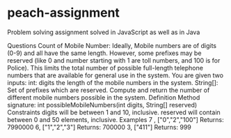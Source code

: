 # peach-assignment

Problem solving assignment solved in JavaScript as well as in Java

Questions
Count of Mobile Number:
Ideally, Mobile numbers are of digits (0-9) and all have the same length. However, some prefixes may be reserved (like 0 and number starting with 1 are toll numbers, and 100 is for Police). This limits the total number of possible full-length telephone numbers that are available for general use in the system.
You are given two inputs:
int: digits the length of the mobile numbers in the system.
String[]: Set of prefixes which are reserved.
Compute and return the number of different mobile numbers possible in the system.
Definition
Method signature: int possibleMobileNumbers(int digits, String[] reserved)
Constraints
digits will be between 1 and 10, inclusive.
reserved will contain between 0 and 50 elements, inclusive.
Examples
7 , ["0","2","100"]
Returns: 7990000
6, ["1","2","3"]
Returns: 700000
3, ["411"]
Returns: 999
